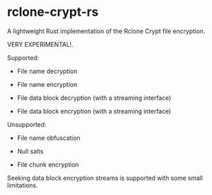 # rclone-crypt-rs

A lightweight Rust implementation of the Rclone Crypt file encryption.

VERY EXPERIMENTAL!.

Supported:

* File name decryption

* File name encryption

* File data block decryption (with a streaming interface)

* File data block encryption (with a streaming interface)

Unsupported:

* File name obfuscation

* Null salts

* File chunk encryption

Seeking data block encryption streams is supported with some small limitations.
